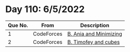 # Day 110: 6/5/2022

| Que No. | From | Description |
| --- | --- | --- |
| 1 | CodeForces | [B. Ania and Minimizing](https://codeforces.com/problemset/problem/1230/B) |
| 2 | CodeForces | [B. Timofey and cubes](https://codeforces.com/problemset/problem/764/B) |
